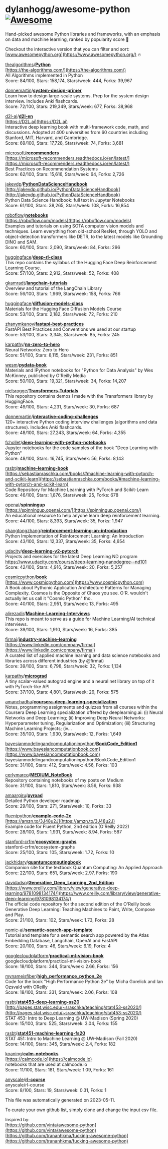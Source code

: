 # dylanhogg/awesome-python  [![Awesome](https://awesome.re/badge.svg)](https://awesome.re)  

Hand-picked awesome Python libraries and frameworks, 
with an emphasis on data and machine learning, ranked by popularity score 🐍  

Checkout the interactive version that you can filter and sort: 
[www.awesomepython.org](https://www.awesomepython.org/) 🔥  


<a href="https://github.com/thealgorithms)">thealgorithms</a>/<b><a href="https://github.com/thealgorithms/python">Python</a></b>  
[https://the-algorithms.com/](https://the-algorithms.com/)  
All Algorithms implemented in Python  
Score: 84/100, Stars: 158,174, Stars/week: 444, Forks: 39,967  


<a href="https://github.com/donnemartin)">donnemartin</a>/<b><a href="https://github.com/donnemartin/system-design-primer">system-design-primer</a></b>  
Learn how to design large-scale systems. Prep for the system design interview.  Includes Anki flashcards.  
Score: 72/100, Stars: 219,349, Stars/week: 677, Forks: 38,968  


<a href="https://github.com/d2l-ai)">d2l-ai</a>/<b><a href="https://github.com/d2l-ai/d2l-en">d2l-en</a></b>  
[https://D2L.ai](https://D2L.ai)  
Interactive deep learning book with multi-framework code, math, and discussions. Adopted at 400 universities from 60 countries including Stanford, MIT, Harvard, and Cambridge.  
Score: 69/100, Stars: 17,728, Stars/week: 74, Forks: 3,681  


<a href="https://github.com/microsoft)">microsoft</a>/<b><a href="https://github.com/microsoft/recommenders">recommenders</a></b>  
[https://microsoft-recommenders.readthedocs.io/en/latest/](https://microsoft-recommenders.readthedocs.io/en/latest/)  
Best Practices on Recommendation Systems  
Score: 62/100, Stars: 15,616, Stars/week: 64, Forks: 2,726  


<a href="https://github.com/jakevdp)">jakevdp</a>/<b><a href="https://github.com/jakevdp/pythondatasciencehandbook">PythonDataScienceHandbook</a></b>  
[http://jakevdp.github.io/PythonDataScienceHandbook](http://jakevdp.github.io/PythonDataScienceHandbook)  
Python Data Science Handbook: full text in Jupyter Notebooks  
Score: 61/100, Stars: 38,265, Stars/week: 108, Forks: 16,854  


<a href="https://github.com/roboflow)">roboflow</a>/<b><a href="https://github.com/roboflow/notebooks">notebooks</a></b>  
[https://roboflow.com/models](https://roboflow.com/models)  
Examples and tutorials on using SOTA computer vision models and techniques. Learn everything from old-school ResNet, through YOLO and object-detection transformers like DETR, to the latest models like Grounding DINO and SAM.  
Score: 60/100, Stars: 2,090, Stars/week: 84, Forks: 296  


<a href="https://github.com/huggingface)">huggingface</a>/<b><a href="https://github.com/huggingface/deep-rl-class">deep-rl-class</a></b>  
This repo contains the syllabus of the Hugging Face Deep Reinforcement Learning Course.  
Score: 57/100, Stars: 2,912, Stars/week: 52, Forks: 408  


<a href="https://github.com/gkamradt)">gkamradt</a>/<b><a href="https://github.com/gkamradt/langchain-tutorials">langchain-tutorials</a></b>  
Overview and tutorial of the LangChain Library  
Score: 56/100, Stars: 1,969, Stars/week: 158, Forks: 766  


<a href="https://github.com/huggingface)">huggingface</a>/<b><a href="https://github.com/huggingface/diffusion-models-class">diffusion-models-class</a></b>  
Materials for the Hugging Face Diffusion Models Course  
Score: 53/100, Stars: 2,182, Stars/week: 72, Forks: 210  


<a href="https://github.com/zhanymkanov)">zhanymkanov</a>/<b><a href="https://github.com/zhanymkanov/fastapi-best-practices">fastapi-best-practices</a></b>  
FastAPI Best Practices and Conventions we used at our startup  
Score: 53/100, Stars: 3,345, Stars/week: 85, Forks: 245  


<a href="https://github.com/karpathy)">karpathy</a>/<b><a href="https://github.com/karpathy/nn-zero-to-hero">nn-zero-to-hero</a></b>  
Neural Networks: Zero to Hero  
Score: 51/100, Stars: 8,115, Stars/week: 231, Forks: 851  


<a href="https://github.com/wesm)">wesm</a>/<b><a href="https://github.com/wesm/pydata-book">pydata-book</a></b>  
Materials and IPython notebooks for "Python for Data Analysis" by Wes McKinney, published by O'Reilly Media  
Score: 50/100, Stars: 19,321, Stars/week: 34, Forks: 14,207  


<a href="https://github.com/nielsrogge)">nielsrogge</a>/<b><a href="https://github.com/nielsrogge/transformers-tutorials">Transformers-Tutorials</a></b>  
This repository contains demos I made with the Transformers library by HuggingFace.  
Score: 49/100, Stars: 4,231, Stars/week: 30, Forks: 687  


<a href="https://github.com/donnemartin)">donnemartin</a>/<b><a href="https://github.com/donnemartin/interactive-coding-challenges">interactive-coding-challenges</a></b>  
120+ interactive Python coding interview challenges (algorithms and data structures).  Includes Anki flashcards.  
Score: 48/100, Stars: 27,243, Stars/week: 64, Forks: 4,355  


<a href="https://github.com/fchollet)">fchollet</a>/<b><a href="https://github.com/fchollet/deep-learning-with-python-notebooks">deep-learning-with-python-notebooks</a></b>  
Jupyter notebooks for the code samples of the book "Deep Learning with Python"  
Score: 48/100, Stars: 16,745, Stars/week: 56, Forks: 8,143  


<a href="https://github.com/rasbt)">rasbt</a>/<b><a href="https://github.com/rasbt/machine-learning-book">machine-learning-book</a></b>  
[https://sebastianraschka.com/books/#machine-learning-with-pytorch-and-scikit-learn](https://sebastianraschka.com/books/#machine-learning-with-pytorch-and-scikit-learn)  
Code Repository for Machine Learning with PyTorch and Scikit-Learn  
Score: 46/100, Stars: 1,876, Stars/week: 25, Forks: 678  


<a href="https://github.com/openai)">openai</a>/<b><a href="https://github.com/openai/spinningup">spinningup</a></b>  
[https://spinningup.openai.com/](https://spinningup.openai.com/)  
An educational resource to help anyone learn deep reinforcement learning.  
Score: 44/100, Stars: 8,393, Stars/week: 35, Forks: 1,947  


<a href="https://github.com/shangtongzhang)">shangtongzhang</a>/<b><a href="https://github.com/shangtongzhang/reinforcement-learning-an-introduction">reinforcement-learning-an-introduction</a></b>  
Python Implementation of Reinforcement Learning: An Introduction  
Score: 43/100, Stars: 12,337, Stars/week: 35, Forks: 4,654  


<a href="https://github.com/udacity)">udacity</a>/<b><a href="https://github.com/udacity/deep-learning-v2-pytorch">deep-learning-v2-pytorch</a></b>  
Projects and exercises for the latest Deep Learning ND program https://www.udacity.com/course/deep-learning-nanodegree--nd101  
Score: 42/100, Stars: 4,916, Stars/week: 20, Forks: 5,257  


<a href="https://github.com/cosmicpython)">cosmicpython</a>/<b><a href="https://github.com/cosmicpython/book">book</a></b>  
[https://www.cosmicpython.com](https://www.cosmicpython.com)  
A Book about Pythonic Application Architecture Patterns for Managing Complexity.  Cosmos is the Opposite of Chaos you see. O'R. wouldn't actually let us call it "Cosmic Python" tho.  
Score: 40/100, Stars: 2,951, Stars/week: 13, Forks: 495  


<a href="https://github.com/alirezadir)">alirezadir</a>/<b><a href="https://github.com/alirezadir/machine-learning-interview-enlightener">Machine-Learning-Interviews</a></b>  
This repo is meant to serve as a guide for Machine Learning/AI technical interviews.   
Score: 39/100, Stars: 1,910, Stars/week: 16, Forks: 385  


<a href="https://github.com/firmai)">firmai</a>/<b><a href="https://github.com/firmai/industry-machine-learning">industry-machine-learning</a></b>  
[https://www.linkedin.com/company/firmai](https://www.linkedin.com/company/firmai)  
A curated list of applied machine learning and data science notebooks and libraries across different industries (by @firmai)  
Score: 39/100, Stars: 6,798, Stars/week: 32, Forks: 1,134  


<a href="https://github.com/karpathy)">karpathy</a>/<b><a href="https://github.com/karpathy/micrograd">micrograd</a></b>  
A tiny scalar-valued autograd engine and a neural net library on top of it with PyTorch-like API  
Score: 37/100, Stars: 4,801, Stars/week: 29, Forks: 575  


<a href="https://github.com/amanchadha)">amanchadha</a>/<b><a href="https://github.com/amanchadha/coursera-deep-learning-specialization">coursera-deep-learning-specialization</a></b>  
Notes, programming assignments and quizzes from all courses within the Coursera Deep Learning specialization offered by deeplearning.ai: (i) Neural Networks and Deep Learning; (ii) Improving Deep Neural Networks: Hyperparameter tuning, Regularization and Optimization; (iii) Structuring Machine Learning Projects; (iv...  
Score: 35/100, Stars: 1,930, Stars/week: 12, Forks: 1,649  


<a href="https://github.com/bayesianmodelingandcomputationinpython)">bayesianmodelingandcomputationinpython</a>/<b><a href="https://github.com/bayesianmodelingandcomputationinpython/bookcode_edition1">BookCode_Edition1</a></b>  
[https://www.bayesiancomputationbook.com](https://www.bayesiancomputationbook.com)  
bayesianmodelingandcomputationinpython/BookCode_Edition1  
Score: 31/100, Stars: 412, Stars/week: 4.56, Forks: 103  


<a href="https://github.com/cerlymarco)">cerlymarco</a>/<b><a href="https://github.com/cerlymarco/medium_notebook">MEDIUM_NoteBook</a></b>  
Repository containing notebooks of my posts on Medium  
Score: 31/100, Stars: 1,810, Stars/week: 8.56, Forks: 938  


<a href="https://github.com/amaargiru)">amaargiru</a>/<b><a href="https://github.com/amaargiru/pyroad">pyroad</a></b>  
Detailed Python developer roadmap  
Score: 29/100, Stars: 271, Stars/week: 10, Forks: 33  


<a href="https://github.com/fluentpython)">fluentpython</a>/<b><a href="https://github.com/fluentpython/example-code-2e">example-code-2e</a></b>  
[https://amzn.to/3J48u2J](https://amzn.to/3J48u2J)  
Example code for Fluent Python, 2nd edition (O'Reilly 2022)   
Score: 28/100, Stars: 1,931, Stars/week: 8.94, Forks: 587  


<a href="https://github.com/stanford-crfm)">stanford-crfm</a>/<b><a href="https://github.com/stanford-crfm/ecosystem-graphs">ecosystem-graphs</a></b>  
stanford-crfm/ecosystem-graphs  
Score: 25/100, Stars: 105, Stars/week: 1.72, Forks: 10  


<a href="https://github.com/jackhidary)">jackhidary</a>/<b><a href="https://github.com/jackhidary/quantumcomputingbook">quantumcomputingbook</a></b>  
Companion site for the textbook Quantum Computing: An Applied Approach  
Score: 22/100, Stars: 651, Stars/week: 2.97, Forks: 190  


<a href="https://github.com/davidadsp)">davidadsp</a>/<b><a href="https://github.com/davidadsp/generative_deep_learning_2nd_edition">Generative_Deep_Learning_2nd_Edition</a></b>  
[https://www.oreilly.com/library/view/generative-deep-learning/9781098134174/](https://www.oreilly.com/library/view/generative-deep-learning/9781098134174/)  
The official code repository for the second edition of the O'Reilly book Generative Deep Learning: Teaching Machines to Paint, Write, Compose and Play.  
Score: 21/100, Stars: 102, Stars/week: 1.73, Forks: 28  


<a href="https://github.com/nomic-ai)">nomic-ai</a>/<b><a href="https://github.com/nomic-ai/semantic-search-app-template">semantic-search-app-template</a></b>  
Tutorial and template for a semantic search app powered by the Atlas Embedding Database, Langchain,  OpenAI and FastAPI  
Score: 20/100, Stars: 46, Stars/week: 6.19, Forks: 4  


<a href="https://github.com/googlecloudplatform)">googlecloudplatform</a>/<b><a href="https://github.com/googlecloudplatform/practical-ml-vision-book">practical-ml-vision-book</a></b>  
googlecloudplatform/practical-ml-vision-book  
Score: 18/100, Stars: 344, Stars/week: 2.66, Forks: 156  


<a href="https://github.com/mynameisfiber)">mynameisfiber</a>/<b><a href="https://github.com/mynameisfiber/high_performance_python_2e">high_performance_python_2e</a></b>  
Code for the book "High Performance Python 2e" by Micha Gorelick and Ian Ozsvald with OReilly   
Score: 18/100, Stars: 331, Stars/week: 2.06, Forks: 108  


<a href="https://github.com/rasbt)">rasbt</a>/<b><a href="https://github.com/rasbt/stat453-deep-learning-ss20">stat453-deep-learning-ss20</a></b>  
[http://pages.stat.wisc.edu/~sraschka/teaching/stat453-ss2020/](http://pages.stat.wisc.edu/~sraschka/teaching/stat453-ss2020/)  
STAT 453: Intro to Deep Learning @ UW-Madison (Spring 2020)  
Score: 15/100, Stars: 525, Stars/week: 3.04, Forks: 155  


<a href="https://github.com/rasbt)">rasbt</a>/<b><a href="https://github.com/rasbt/stat451-machine-learning-fs20">stat451-machine-learning-fs20</a></b>  
STAT 451: Intro to Machine Learning @ UW-Madison (Fall 2020)  
Score: 14/100, Stars: 345, Stars/week: 2.4, Forks: 182  


<a href="https://github.com/koaning)">koaning</a>/<b><a href="https://github.com/koaning/calm-notebooks">calm-notebooks</a></b>  
[https://calmcode.io](https://calmcode.io)  
notebooks that are used at calmcode.io  
Score: 11/100, Stars: 181, Stars/week: 1.09, Forks: 161  


<a href="https://github.com/anyscale)">anyscale</a>/<b><a href="https://github.com/anyscale/rl-course">rl-course</a></b>  
anyscale/rl-course  
Score: 8/100, Stars: 19, Stars/week: 0.31, Forks: 1  


This file was automatically generated on 2023-05-11.  

To curate your own github list, simply clone and change the input csv file.  

Inspired by:  
[https://github.com/vinta/awesome-python](https://github.com/vinta/awesome-python)  
[https://github.com/trananhkma/fucking-awesome-python](https://github.com/trananhkma/fucking-awesome-python)  